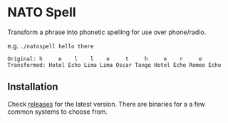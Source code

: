 # NATO Spell

Transform a phrase into phonetic spelling for use over phone/radio.

e.g. `./natospell hello there`

```plain
Original: h     e    l    l    o     t     h     e    r     e
Transformed: Hotel Echo Lima Lima Oscar Tango Hotel Echo Romeo Echo
```

## Installation

Check [releases](https://github.com/Darth-Knoppix/natospell/releases) for the latest version. There are binaries for a a few common systems to choose from.

